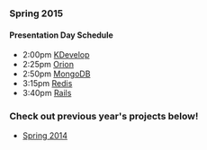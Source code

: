 ### Spring 2015 
#### Presentation Day Schedule
- 2:00pm [KDevelop](/spring2015/kdevelop.html) 
- 2:25pm [Orion](/spring2015/orion.html)
- 2:50pm [MongoDB](/spring2015/mongodb.html)
- 3:15pm [Redis](/spring2015/redis.html)
- 3:40pm [Rails](/spring2015/rails.html)

### Check out previous year's projects below!
- [Spring 2014](/spring2014/)